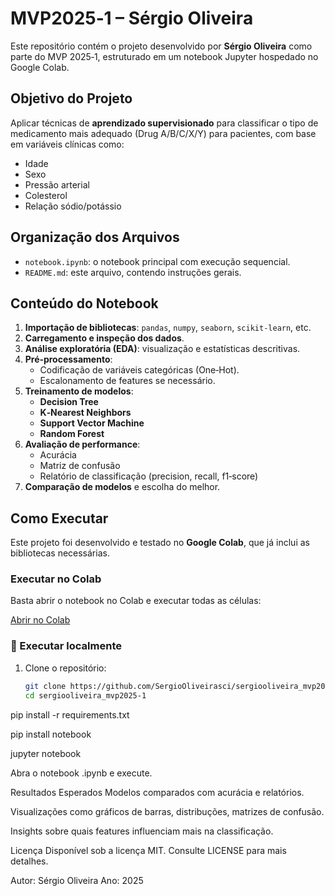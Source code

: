 # MVP2025‑1 – Sérgio Oliveira

Este repositório contém o projeto desenvolvido por **Sérgio Oliveira** como parte do MVP 2025‑1, estruturado em um notebook Jupyter hospedado no Google Colab.

## Objetivo do Projeto

Aplicar técnicas de **aprendizado supervisionado** para classificar o tipo de medicamento mais adequado (Drug A/B/C/X/Y) para pacientes, com base em variáveis clínicas como:

- Idade
- Sexo
- Pressão arterial
- Colesterol
- Relação sódio/potássio

## Organização dos Arquivos

- `notebook.ipynb`: o notebook principal com execução sequencial.
- `README.md`: este arquivo, contendo instruções gerais.

##  Conteúdo do Notebook

1. **Importação de bibliotecas**: `pandas`, `numpy`, `seaborn`, `scikit-learn`, etc.
2. **Carregamento e inspeção dos dados**.
3. **Análise exploratória (EDA)**: visualização e estatísticas descritivas.
4. **Pré‑processamento**:
   - Codificação de variáveis categóricas (One‑Hot).
   - Escalonamento de features se necessário.
5. **Treinamento de modelos**:
   - **Decision Tree**
   - **K‑Nearest Neighbors**
   - **Support Vector Machine**
   - **Random Forest**
6. **Avaliação de performance**:
   - Acurácia
   - Matriz de confusão
   - Relatório de classificação (precision, recall, f1‑score)
7. **Comparação de modelos** e escolha do melhor.

## Como Executar

Este projeto foi desenvolvido e testado no **Google Colab**, que já inclui as bibliotecas necessárias.

###  Executar no Colab

Basta abrir o notebook no Colab e executar todas as células:

[ Abrir no Colab](https://colab.research.google.com/drive/1daCT-Fuf-lAXuSyMOPNdSNu4y-eXJkce)

### 🔹 Executar localmente

1. Clone o repositório:
   ```bash
   git clone https://github.com/SergioOliveirasci/sergiooliveira_mvp2025-1.git
   cd sergiooliveira_mvp2025-1

pip install -r requirements.txt

pip install notebook

jupyter notebook

Abra o notebook .ipynb e execute.

Resultados Esperados
Modelos comparados com acurácia e relatórios.

Visualizações como gráficos de barras, distribuções, matrizes de confusão.

Insights sobre quais features influenciam mais na classificação.


Licença
Disponível sob a licença MIT. Consulte LICENSE para mais detalhes.

Autor: Sérgio Oliveira
Ano: 2025
